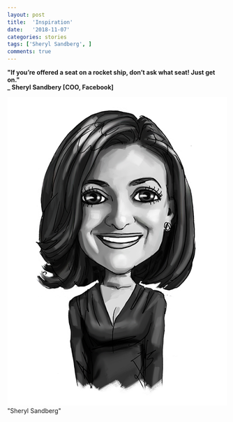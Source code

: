 ```yaml
---
layout: post
title:  'Inspiration'
date:   '2018-11-07'
categories: stories
tags: ['Sheryl Sandberg', ]
comments: true
---
```

<strong>"If you’re offered a seat on a rocket ship, don’t ask what seat! Just get on."<br>
_ Sheryl Sandbery [COO, Facebook]</strong>

<div class="image">
    <a href="/public/img/sheryl-sandberg-319acc15-550x771.png">
        <img alt="'Project metrics' tab" src="/public/img/sheryl-sandberg-319acc15-550x771.png" />
    </a>
    <div class="image-caption">
        "Sheryl Sandberg" 
    </div>
</div>


